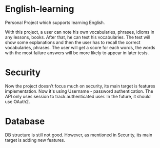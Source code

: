 # English-learning
Personal Project which supports learning English.

With this project, a user can note his own vocabularies, phrases, idioms in any lessons, books.
After that, he can test his vocabularies. The test will show some explanations and then the user has to recall the correct vocabularies, phrases.
The user will get a score for each words, the words with the most failure answers will be more likely to appear in later tests.

# Security
Now the project doesn't focus much on security, its main target is features implementation.
Now it's using Username - password authentication. The API only uses session to track authenticated user.
In the future, it should use OAuth2.

# Database
DB structure is still not good. However, as mentioned in Security, its main target is adding new features.
